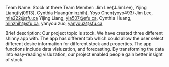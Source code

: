 Team Name: Stock at there
Team Member: 
    Jim Lee(JJimLee),
    Yijing Liang(lyj0913),
    Cynthia Huang(minzhih),
    Yoyo Chen(yoyo493)
Jim Lee, mla222@sfu.ca
Yijing Liang, yla507@sfu.ca,
Cynthia Huang, minzhih@sfu.ca,
yanyou zuo, yanyouz@sfu.ca

Brief description:
Our project topic is stock. We have created three different shinny app with. The app has different tab which could allow the user select different desire information for different stock and properties. The app functions include data visluzation, and forecasting. By transforming the data into easy-reading visluzation, our project enabled people gain better insight of stock.


